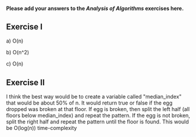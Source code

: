 #### Please add your answers to the ***Analysis of  Algorithms*** exercises here.

## Exercise I

a) O(n)


b) O(n^2)


c) O(n)

## Exercise II

I think the best way would be to create a variable called "median_index" that would be about 50% of n. It would return true or false if the egg dropped was broken at that floor. If egg is broken, then split the left half (all floors below median_index) and repeat the pattern. If the egg is not broken, split the right half and repeat the pattern until the floor is found. This would be O(log(n)) time-complexity  